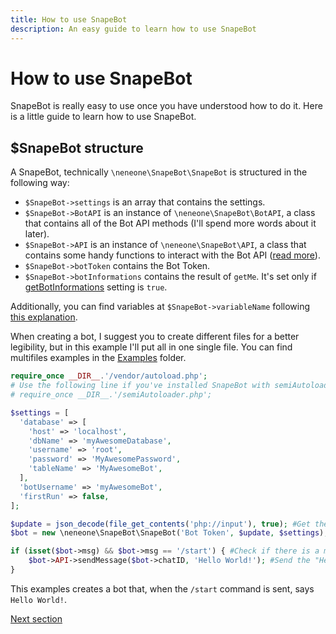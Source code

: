 ```yaml
---
title: How to use SnapeBot
description: An easy guide to learn how to use SnapeBot
---
```

# How to use SnapeBot

SnapeBot is really easy to use once you have understood how to do it. Here is a little guide to learn how to use SnapeBot.

## $SnapeBot structure

A SnapeBot, technically `\neneone\SnapeBot\SnapeBot` is structured in the following way:

* `$SnapeBot->settings` is an array that contains the settings.
* `$SnapeBot->BotAPI` is an instance of `\neneone\SnapeBot\BotAPI`, a class that contains all of the Bot API methods (I'll spend more words about it later).
* `$SnapeBot->API` is an instance of `\neneone\SnapeBot\API`, a class that contains some handy functions to interact with the Bot API ([read more](API/methods.md)).
* `$SnapeBot->botToken` contains the Bot Token.
* `$SnapeBot->botInformations` contains the result of `getMe`. It's set only if [getBotInformations](settings.md#getbotinformations) setting is `true`.

Additionally, you can find variables at `$SnapeBot->variableName` following [this explanation](variables.md).

When creating a bot, I suggest you to create different files for a better legibility, but in this example I'll put all in one single file. You can find multifiles examples in the [Examples](https://github.com/neneone/SnapeBot/tree/master/Examples) folder.

```php
require_once __DIR__.'/vendor/autoload.php';
# Use the following line if you've installed SnapeBot with semiAutoloader.php
# require_once __DIR__.'/semiAutoloader.php';

$settings = [
  'database' => [
    'host' => 'localhost',
    'dbName' => 'myAwesomeDatabase',
    'username' => 'root',
    'password' => 'MyAwesomePassword',
    'tableName' => 'MyAwesomeBot',
  ],
  'botUsername' => 'myAwesomeBot',
  'firstRun' => false,
];

$update = json_decode(file_get_contents('php://input'), true); #Get the update
$bot = new \neneone\SnapeBot\SnapeBot('Bot Token', $update, $settings); #Create an instance of SnapeBot

if (isset($bot->msg) && $bot->msg == '/start') { #Check if there is a message, and if it's "/start"
    $bot->API->sendMessage($bot->chatID, 'Hello World!'); #Send the "Hello Wolrd!" message
}
```

This examples creates a bot that, when the `/start` command is sent, says `Hello World!`.

[Next section](variables.md)
